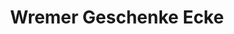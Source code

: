 ---
title: "Wremer Geschenke Ecke"
url: /wurster-nordseekueste/wremer-geschenke-ecke/
shop: Andenken
---